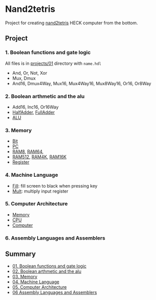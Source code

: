 # Nand2tetris

Project for creating [nand2tetris](https://www.nand2tetris.org/) HECK computer from the bottom.

## Project

### 1. Boolean functions and gate logic

All files is in [projects/01](./projects/01/) directory with `name.hdl`

- And, Or, Not, Xor
- Mux, Dmux
- And16, Dmux4Way, Mux16, Mux4Way16, Mux8Way16, Or16, Or8Way

### 2. Boolean arthmetic and the alu
- Add16, Inc16, Or16Way
- [HalfAdder](./projects/02/HalfAdder.hdl), [FullAdder](./projects/02/FullAdder.hdl)
- [ALU](./projects/02/ALU.hdl)

### 3. Memory
- [Bit](./projects/03/Bit.hdl)
- [PC](./projects/03/PC.hdl)
- [RAM8](./projects/03/RAM8.hdl), [RAM64](./projects/03/RAM64.hdl), 
- [RAM512](./projects/03/RAM512.hdl), [RAM4K](./projects/03/RAM4K.hdl), [RAM16K](./projects/03/RAM16K.hdl)
- [Register](./projects/03/Register.hdl)

### 4. Machine Language
- [Fill](./projects/04/Fill.asm): fill screen to black when pressing key
- [Mult](./projects/04/Mult.asm): multiply input register

### 5. Computer Architecture
- [Memory](./projects/05/Memory.hdl)
- [CPU](./projects/05/CPU.hdl)
- [Computer](./projects/05/Computer.hdl)

### 6. Assembly Languages and Assemblers


## Summary

- [01. Boolean functions and gate logic](https://github.com/bartkim0426/TIL/blob/master/nand2tetris/01-boolean-functions.md)
- [02. Boolean arthmetic and the alu](https://github.com/bartkim0426/TIL/blob/master/nand2tetris/02-boolean-arthmetic-and-the-alu.md)
- [03. Memory](https://github.com/bartkim0426/TIL/blob/master/nand2tetris/03-memory.md)
- [04. Machine Language](https://github.com/bartkim0426/TIL/blob/master/nand2tetris/04-Machine-Languages.md)
- [05. Computer Architecture](https://github.com/bartkim0426/TIL/blob/master/nand2tetris/05.-Computer-Architecture.md)
- [06 Assembly Languages and Assemblers](https://github.com/bartkim0426/TIL/blob/master/nand2tetris/06.-Assembly-Languages-and-Assemblers.md)
